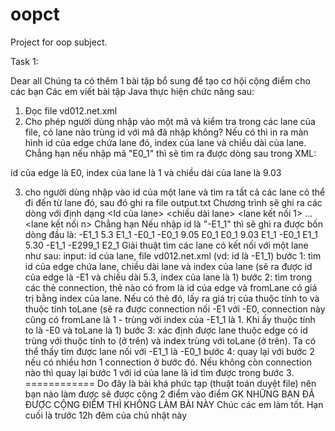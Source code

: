 # oopct
Project for oop subject.

Task 1: 

Dear all
Chúng ta có thêm 1 bài tập bổ sung để tạo cơ hội cộng điểm cho các bạn
Các em viết bài tập Java thực hiện chức năng sau:
1) Đọc file vd012.net.xml
2) Cho phép người dùng nhập vào một mã và kiểm tra trong các lane của file, có lane nào trùng id với mã đã nhập không? Nếu có thì in ra màn hình id của edge chứa lane đó, index của lane và chiều dài của lane.
Chẳng hạn nếu nhập mã "E0_1" thì sẽ tìm ra được dòng sau trong XML:

<edge id="E0" from="J2" to="J3" priority="-1">

<lane id="E0_0" index="0" allow="pedestrian" speed="13.89" length="9.03" width="2.00" shape="-12.50,8.30 -3.48,8.30"/>

<lane id="E0_1" index="1" disallow="pedestrian" speed="13.89" length="9.03" shape="-12.50,10.90 -3.47,10.90"/>

</edge>
id của edge là E0, index của lane là 1 và chiều dài của lane là 9.03

3) cho người dùng nhập vào id của một lane và tìm ra tất cả các lane có thể đi đến từ lane đó, sau đó ghi ra file output.txt
Chương trình sẽ ghi ra các dòng với định dạng
<Id của lane>   <chiều dài lane>  <lane kết nối 1> ... <lane kết nối n>
Chẳng hạn 
Nếu nhập id là "-E1_1" thì sẽ ghi ra được bốn dòng đầu là:
-E1_1 5.3 E1_1 -E0_1
-E0_1 9.05 E0_1
E0_1 9.03 E1_1 -E0_1
E1_1 5.30 -E1_1 -E299_1 E2_1
Giải thuật tìm các lane có kết nối với một lane như sau:
input: id của lane, file vd012.net.xml (vd: id là -E1_1)
bước 1: tìm id của edge chứa lane, chiều dài lane và index của lane (sẽ ra được id của edge là -E1 và chiều dài 5.3, index của lane là 1)
bước 2: tìm trong các thẻ connection, thẻ nào có from là id của edge và fromLane có giá trị bằng index của lane. Nếu có thẻ đó, lấy ra giá trị của thuộc tính to và thuộc tính toLane
(sẽ ra được connection nối -E1 với -E0, connection này cũng có fromLane là 1 - trùng với index của -E1_1 là 1. Khi ấy thuộc tính to là -E0 và toLane là 1)
bước 3: xác định được lane thuộc edge có id trùng với thuộc tính to (ở trên) và index trùng với toLane (ở trên). Ta có thể thấy tìm được lane nối với -E1_1 là -E0_1
bước 4: quay lại với bước 2 nếu có nhiều hơn 1 connection ở bước đó. Nếu không còn connection nào thì quay lại bước 1 với id của lane là id tìm được trong bước 3.
============
Do đây là bài khá phức tạp (thuật toán duyệt file) nên bạn nào làm được sẽ được cộng 2 điểm vào điểm GK
NHỮNG BẠN ĐÃ ĐƯỢC CỘNG ĐIỂM THÌ KHÔNG LÀM BÀI NÀY
Chúc các em làm tốt. Hạn cuối là trước 12h đêm của chủ nhật này
